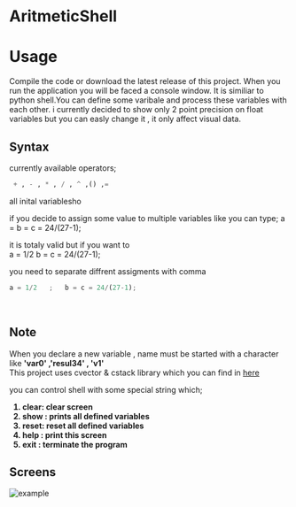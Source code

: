 # AritmeticShell
<h1>Usage </h1>
Compile the code or download the latest release of this project.
When you run the application you will be faced a console window.
It is similiar to python shell.You can define some varibale and process these variables with each other.
i currently decided to show only 2 point precision on float variables but you can easly change it , it only affect visual data.

<h2>Syntax</h2>

currently available operators;
```python
 + , - , * , / , ^ ,() ,= 
 ```
 all inital variablesho
 
 if you decide to assign some value to multiple variables like you can type;
 a = b = c = 24/(27-1);
 
 it is totaly valid but if you want to <br>
 a = 1/2  b = c = 24/(27-1);<br>
 
 you need to separate diffrent assigments with comma<br>
 
```python 
a = 1/2   ;   b = c = 24/(27-1); 
 ```
 <br>
 
 <h2>Note</h2>

When you declare a new variable  , name must be started with a character like <b> 'var0' ,'resul34'  , 'v1' </b> <br>
This project uses cvector & cstack library which you can find in [here](https://github.com/felbsn/CVectorProject)
 
 you can control shell with some special string which;
 <b>
 <ol>
  <li> clear:   clear  screen               </li>
  <li> show :   prints all defined variables</li>   
  <li> reset:   reset all defined variables </li>  
  <li> help :   print this screen           </li>  
  <li> exit :   terminate the program       </li>
  </ol>
  </b>
  
  <h2>Screens </h2>

  ![example](https://i.imgur.com/VonPAik.png)

